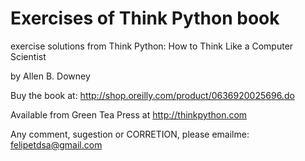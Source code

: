 Exercises of Think Python book
===========

exercise solutions from Think Python: How to Think Like a Computer Scientist

by Allen B. Downey

Buy the book at: http://shop.oreilly.com/product/0636920025696.do


Available from Green Tea Press at http://thinkpython.com


Any comment, sugestion or CORRETION, please emailme: felipetdsa@gmail.com



